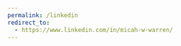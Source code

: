 ```yaml
---
permalink: /linkedin
redirect_to:
  - https://www.linkedin.com/in/micah-w-warren/
---
```

<!-- This forwarding is setup to support the legacy forwards setup from when forwarding was setup by the DNS provider. -->
